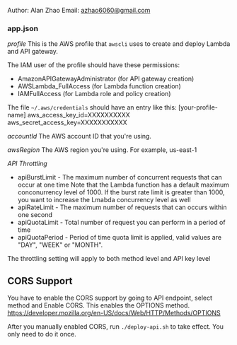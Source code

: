 Author: Alan Zhao
Email: azhao6060@gmail.com

### app.json

*profile*
This is the AWS profile that `awscli` uses to create and deploy Lambda and API gateway.

The IAM user of the profile should have these permissions:
- AmazonAPIGatewayAdministrator (for API gateway creation)
- AWSLambda_FullAccess (for Lambda function creation)
- IAMFullAccess (for Lambda role and policy creation)

The file `~/.aws/credentials` should have an entry like this:
[your-profile-name]
aws_access_key_id=XXXXXXXXXX
aws_secret_access_key=XXXXXXXXXXX

*accountId*
The AWS account ID that you're using.

*awsRegion*
The AWS region you're using. For example, us-east-1

*API Throttling*
- apiBurstLimit - The maximum number of concurrent requests that can occur at one time
Note that the Lambda function has a default maximum conconurrency level of 1000. If the burst rate limit is greater than 1000, you want to increase the Lmabda concurrency level as well
- apiRateLimit - The maximum number of requests that can occurs within one second
- apiQuotaLimit - Total number of request you can perform in a period of time
- apiQuotaPeriod - Period of time quota limit is applied, valid values are "DAY", "WEEK" or "MONTH". 

The throttling setting will apply to both method level and API key level

## CORS Support
You have to enable the CORS support by going to API endpoint, select method and Enable CORS. This enables the OPTIONS method.
https://developer.mozilla.org/en-US/docs/Web/HTTP/Methods/OPTIONS

After you manually enabled CORS, run `./deploy-api.sh` to take effect. You only need to do it once.
